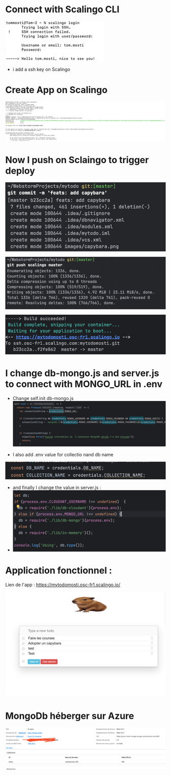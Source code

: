 # Connect with Scalingo CLI 
![SCR-20250411-lvhv.png](images/SCR-20250411-lvhv.png)
+ i add a ssh key on Scalingo

# Create App on Scalingo

![SCR-20250411-lvzw.png](images/SCR-20250411-lvzw.png)


# Now I push on Sclaingo to  trigger deploy

![SCR-20250411-lwef.png](images/SCR-20250411-lwef.png)

![SCR-20250411-lwlj.png](images/SCR-20250411-lwlj.png)

![SCR-20250411-lwlj.png](images/SCR-20250411-lwsy.png)


# I change db-mongo.js and server.js to connect with MONGO_URL in .env

+ Change self.init db-mongo.js
![SCR-20250411-mgtv.png](images/SCR-20250411-mgtv.png)

+ I also add .env value for collectio nand db name

![SCR-20250411-mhhc.png](images/SCR-20250411-mhhc.png)

+ and finally I change the value in server.js :
+ ![SCR-20250411-mhug.png](images/SCR-20250411-mhug.png)



# Application fonctionnel :
Lien de l'app : https://mytodomosti.osc-fr1.scalingo.io/


![SCR-20250411-ndns.png](images/SCR-20250411-ndns.png)



# MongoDb héberger sur Azure

![SCR-20250411-ohik.png](images/SCR-20250411-ohik.png)